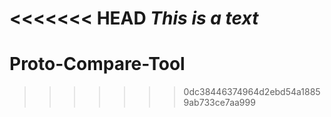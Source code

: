 <<<<<<< HEAD
_This is a text_
=======
# Proto-Compare-Tool
>>>>>>> 0dc38446374964d2ebd54a18859ab733ce7aa999

